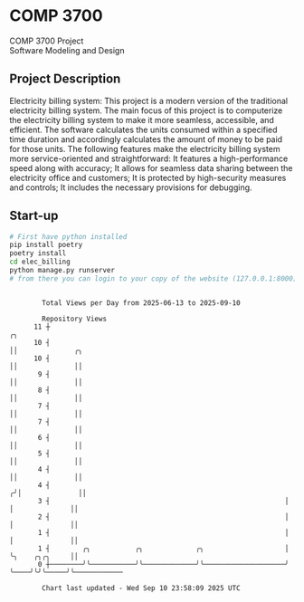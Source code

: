 # COMP 3700
COMP 3700 Project  
Software Modeling and Design
## Project Description
Electricity billing system: This project is a modern version of the traditional electricity billing system. The main focus of this project is to computerize the electricity billing system to make it more seamless, accessible, and efficient. The software calculates the units consumed within a specified time duration and accordingly calculates the amount of money to be paid for those units. The following features make the electricity billing system more service-oriented and straightforward: It features a high-performance speed along with accuracy; It allows for seamless data sharing between the electricity office and customers; It is protected by high-security measures and controls; It includes the necessary provisions for debugging.

## Start-up
```bash
# First have python installed
pip install poetry
poetry install
cd elec_billing
python manage.py runserver
# from there you can login to your copy of the website (127.0.0.1:8000), default creds are admin/admin
```

```

        Total Views per Day from 2025-06-13 to 2025-09-10

        Repository Views
      11 ┼                                                           ╭╮
      10 ┤                                                           ││              ╭╮
      10 ┤                                                           ││              ││
       9 ┤                                                           ││              ││
       8 ┤                                                           ││              ││
       7 ┤                                                           ││              ││
       7 ┤                                                           ││              ││
       6 ┤                                                           ││              ││
       5 ┤                                                           ││              ││
       4 ┤                                                           ││              ││
       4 ┤                                                          ╭╯│              ││
       3 ┤                                                          │ │              ││
       2 ┤                                                          │ │              ││
       1 ┤                                                          │ │              ││
       1 ┤        ╭╮           ╭╮             ╭╮                    │ ╰╮    ╭╮╭╮     ││
       0 ┼────────╯╰───────────╯╰─────────────╯╰────────────────────╯  ╰────╯╰╯╰─────╯╰────────────

        Chart last updated - Wed Sep 10 23:58:09 2025 UTC
        
```
